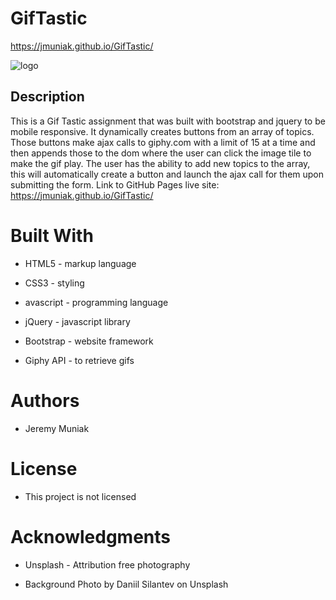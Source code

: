 # GifTastic
https://jmuniak.github.io/GifTastic/

![logo](assets/images/GifTastic.png)

## Description
This is a Gif Tastic assignment that was built with bootstrap and jquery to be mobile responsive. It dynamically creates buttons from an array of topics. Those buttons make ajax calls to giphy.com with a limit of 15 at a time and then appends those to the dom where the user can click the image tile to make the gif play. The user has the ability to add new topics to the array, this will automatically create a button and launch the ajax call for them upon submitting the form. 
Link to GitHub Pages live site: https://jmuniak.github.io/GifTastic/


# Built With
* HTML5 - markup language

* CSS3 - styling

* avascript - programming language

* jQuery - javascript library

* Bootstrap - website framework

* Giphy API - to retrieve gifs


# Authors
* Jeremy Muniak


# License
* This project is not licensed


# Acknowledgments
* Unsplash - Attribution free photography

* Background Photo by Daniil Silantev on Unsplash


